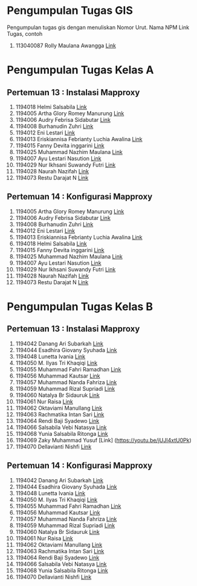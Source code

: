 # Pengumpulan Tugas GIS
Pengumpulan tugas gis dengan menuliskan
Nomor Urut. Nama NPM Link Tugas, contoh
1. 113040087 Rolly Maulana Awangga [Link](https://kampus.awangga.net/)

# Pengumpulan Tugas Kelas A
## Pertemuan 13 : Instalasi Mapproxy
1. 1194018 Helmi Salsabila  [Link](https://youtu.be/ttD28Wzfyjk)
2. 1194005 Artha Glory Romey Manurung  [Link](https://youtu.be/Oyglxri-u-w)
3. 1194006 Audry Febrisa Sidabutar [Link](https://youtu.be/a5f3bVDOGCU)
4. 1194008 Burhanudin Zuhri [Link](https://youtu.be/pz-G8vC05r8)
5. 1194012 Eni Lestari  [Link](https://youtu.be/ZnDokjfUiVk)
6. 1194013 Eriskiannisa Febrianty Luchia Awalina  [Link](https://youtu.be/_1WS4Lb6yYc)
7. 1194015 Fanny Devita inggarini [Link](https://youtu.be/kAy5VDX8wEY)
8. 1194025 Muhammad Nazhim Maulana [Link](https://youtu.be/ImbsdKH3lw8)
9. 1194007 Ayu Lestari Nasution [Link](https://youtu.be/h_WyVAaOWjM)
10. 1194029 Nur Ikhsani Suwandy Futri [Link](https://www.youtube.com/watch?v=azxj9rz_2nY)
11. 1194028 Naurah Nazifah [Link](https://youtu.be/tqtnsf_9lEs)
12. 1194073 Restu Darajat N [Link](https://youtu.be/V4NxgXVRKY8)


## Pertemuan 14 : Konfigurasi Mapproxy
1.  1194005 Artha Glory Romey Manurung  [Link](https://youtu.be/FaJsiugD7Pw)
2. 1194006 Audry Febrisa Sidabutar [Link](https://youtu.be/qvIuK9IppOs)
3. 1194008 Burhanudin Zuhri [Link](https://youtu.be/7OAdKpoJ1tE)
4. 1194012 Eni Lestari  [Link](https://youtu.be/XL_gvqy-ZuM)
5. 1194013 Eriskiannisa Febrianty Luchia Awalina  [Link](https://youtu.be/bvaqoRGsUSM)
6. 1194018 Helmi Salsabila [Link](https://youtu.be/ttD28Wzfyjk)
7. 1194015 Fanny Devita inggarini [Link](https://youtu.be/hredCWiHyLU)
8. 1194025 Muhammad Nazhim Maulana [Link](https://youtu.be/ImbsdKH3lw8)
9.  1194007 Ayu Lestari Nasution [Link](https://youtu.be/h_WyVAaOWjM)
10. 1194029 Nur Ikhsani Suwandy Futri [Link](https://www.youtube.com/watch?v=rczDDm7sYhQ)
11. 1194028 Naurah Nazifah [Link](https://youtu.be/tqtnsf_9lEs)
12. 1194073 Restu Darajat N [Link](https://youtu.be/tqZU8XeeXcQ)




# Pengumpulan Tugas Kelas B
## Pertemuan 13 : Instalasi Mapproxy
1. 1194042 Danang Ari Subarkah [Link](https://youtu.be/wS_ZdXjOPiw)
2. 1194044 Esadhira Giovany Syuhada [Link](https://youtu.be/YvB7njzPkxg)
3. 1194048 Lunetta Ivania [Link](https://youtu.be/bs3tHzKZKRw)
4. 1194050 M. Ilyas Tri Khaqiqi [Link](https://www.youtube.com/watch?v=DoHA4XNV2Uw&t=5s)
5. 1194055 Muhammad Fahri Ramadhan [Link](https://youtu.be/X_bBnruecoo)
6. 1194056 Muhammad Kautsar [Link](https://youtu.be/tof-UEFc1Fc)
7. 1194057 Muhammad Nanda Fahriza [Link](https://youtu.be/eKs5sGZdg1o)
8. 1194059 Muhammad Rizal Supriadi [Link](https://youtu.be/8XdQbwZ2-1Y)
9. 1194060 Natalya Br Sidauruk [Link](https://youtu.be/SsVcVEq2Q2w)
10. 1194061 Nur Raisa [Link](https://youtu.be/KUt8fxOuTKw)
11. 1194062 Oktaviami Manullang [Link](https://youtu.be/3I3HpELbqdk)
12. 1194063 Rachmatika Intan Sari [Link](https://www.youtube.com/watch?v=iIhkOI3mxm8)
13. 1194064 Rendi Baji Syadewo [Link](https://youtu.be/aPxpqSx2bpU)
14. 1194066 Salsabila Vebi Natasya [Link](https://youtu.be/MxR9aXAZmTQ)
15. 1194068 Yunia Salsabila Ritonga [Link](https://youtu.be/jQXpdR86BP8)
16. 1194069 Zaky Muhammad Yusuf [Link] (https://youtu.be/jUJI4xtU0Pk)
17. 1194070 Dellavianti Nishfi [Link](https://youtu.be/jUJI4xtU0Pk)

## Pertemuan 14 : Konfigurasi Mapproxy
1. 1194042 Danang Ari Subarkah [Link](https://youtu.be/wS_ZdXjOPiw)
2. 1194044 Esadhira Giovany Syuhada [Link](https://youtu.be/8RQV16ckCEY)
3. 1194048 Lunetta Ivania [Link](https://youtu.be/bs3tHzKZKRw)
4. 1194050 M. Ilyas Tri Khaqiqi [Link](https://youtu.be/4Rn1PX0F9Ss) 
5. 1194055 Muhammad Fahri Ramadhan [Link](https://youtu.be/5IbBVPNiCVQ)
6. 1194056 Muhammad Kautsar [Link](https://youtu.be/tof-UEFc1Fc)
7. 1194057 Muhammad Nanda Fahriza [Link](https://youtu.be/eKs5sGZdg1o)
8. 1194059 Muhammad Rizal Supriadi [Link](https://youtu.be/6x_fvwM8h6I)
9. 1194060 Natalya Br Sidauruk [Link](https://youtu.be/tDHGDKNgJ8A)
10. 1194061 Nur Raisa [Link](https://youtu.be/w7eNc5ma7JA)
11. 1194062 Oktaviami Manullang [Link](https://youtu.be/-BwymyXWinI)
12. 1194063 Rachmatika Intan Sari [Link](https://www.youtube.com/watch?v=iIhkOI3mxm8)
13. 1194064 Rendi Baji Syadewo [Link](https://youtu.be/aPxpqSx2bpU)
14. 1194066 Salsabila Vebi Natasya [Link](https://youtu.be/tFqOymICOQY)
15. 1194068 Yunia Salsabila Ritonga [Link](https://youtu.be/gHtNE2hR86w)
16. 1194070 Dellavianti Nishfi [Link](https://youtu.be/chGBkhnoFDs)
